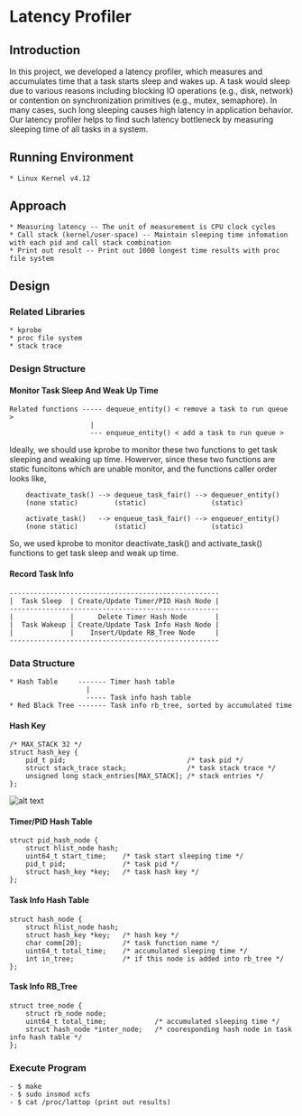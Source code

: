 # Latency Profiler

## Introduction
In this project, we developed a latency profiler, which measures and accumulates time that a task starts sleep and wakes up. A task would sleep due to various reasons including blocking IO operations (e.g., disk, network) or contention on synchronization primitives (e.g., mutex, semaphore). In many cases, such long sleeping causes high latency in application behavior. Our latency profiler helps to find such latency bottleneck by measuring sleeping time of all tasks in a system.

## Running Environment
    * Linux Kernel v4.12

## Approach
    * Measuring latency -- The unit of measurement is CPU clock cycles
    * Call stack (kernel/user-space) -- Maintain sleeping time infomation with each pid and call stack combination
    * Print out result -- Print out 1000 longest time results with proc file system

## Design
### Related Libraries
	* kprobe
	* proc file system
	* stack trace
### Design Structure
#### Monitor Task Sleep And Weak Up Time
    Related functions ----- dequeue_entity() < remove a task to run queue >
                        |
                        --- enqueue_entity() < add a task to run queue >
Ideally, we should use kprobe to monitor these two functions to get task sleeping and weaking up time.
Howerver, since these two functions are static funcitons which are unable monitor, and the functions caller order looks like,

        deactivate_task() --> dequeue_task_fair() --> dequeuer_entity()
        (none static)         (static)                (static)

        activate_task()   --> enqueue_task_fair() --> enqueuer_entity()
        (none static)         (static)                (static)

So, we used kprobe to monitor deactivate_task() and activate_task() functions to get task sleep and weak up time.

#### Record Task Info
    ----------------------------------------------------
    |  Task Sleep  | Create/Update Timer/PID Hash Node |
    ----------------------------------------------------
    |              |      Delete Timer Hash Node       |
    |  Task Wakeup | Create/Update Task Info Hash Node |
    |              |    Insert/Update RB_Tree Node     |
    ----------------------------------------------------

### Data Structure
    * Hash Table     ------- Timer hash table
                       |
                       ----- Task info hash table
    * Red Black Tree ------- Task info rb_tree, sorted by accumulated time 
#### Hash Key
    /* MAX_STACK 32 */
    struct hash_key {
        pid_t pid;                              /* task pid */
        struct stack_trace stack;               /* task stack trace */
        unsigned long stack_entries[MAX_STACK]; /* stack entries */
    };

![alt text](https://github.com/RandallDW/Latency_Profiler/blob/master/blank_diagram.png "hash_key blank diagram")
#### Timer/PID Hash Table
    struct pid_hash_node {
        struct hlist_node hash; 
        uint64_t start_time;    /* task start sleeping time */
        pid_t pid;              /* task pid */
        struct hash_key *key;   /* task hash key */
    };
#### Task Info Hash Table
    struct hash_node {
        struct hlist_node hash;
        struct hash_key *key;   /* hash key */
        char comm[20];          /* task function name */
        uint64_t total_time;    /* accumulated sleeping time */
        int in_tree;            /* if this node is added into rb_tree */
    };
#### Task Info RB_Tree
    struct tree_node {
        struct rb_node node;
        uint64_t total_time;            /* accumulated sleeping time */
        struct hash_node *inter_node;   /* cooresponding hash node in task info hash table */
    };

### Execute Program
    - $ make
    - $ sudo insmod xcfs
    - $ cat /proc/lattop (print out results)
